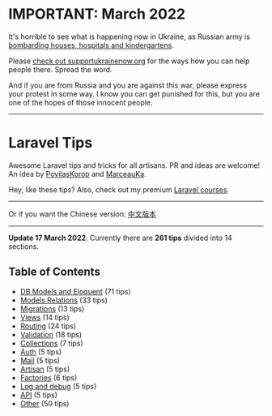 # IMPORTANT: March 2022

It's horrible to see what is happening now in Ukraine, as Russian army is [bombarding houses, hospitals and kindergartens](https://twitter.com/DavidCornDC/status/1501620037785997316). 

Please [check out supportukrainenow.org](https://supportukrainenow.org/) for the ways how you can help people there. Spread the word.

And if you are from Russia and you are against this war, please express your protest in some way. I know you can get punished for this, but you are one of the hopes of those innocent people.

---

# Laravel Tips

Awesome Laravel tips and tricks for all artisans. PR and ideas are welcome!  
An idea by [PovilasKorop](https://github.com/PovilasKorop) and [MarceauKa](https://github.com/MarceauKa).

Hey, like these tips? Also, check out my premium [Laravel courses](https://laraveldaily.teachable.com/).

---

Or if you want the Chinese version:
[中文版本](https://github.com/Lysice/laravel-tips-chinese/blob/master/README-zh.md)

---

__Update 17 March 2022__: Currently there are __261 tips__ divided into 14 sections.

## Table of Contents

- [DB Models and Eloquent](DB_Models_and_Eloquent.md) (71 tips)
- [Models Relations](Models_Relations.md) (33 tips)
- [Migrations](Migrations.md) (13 tips)
- [Views](Views.md) (14 tips)
- [Routing](Routing.md) (24 tips)
- [Validation](Validation.md) (18 tips)
- [Collections](Collections.md) (7 tips)
- [Auth](Auth.md) (5 tips)
- [Mail](Mail.md) (5 tips)
- [Artisan](Artisan.md) (5 tips)
- [Factories](Factories.md) (6 tips)
- [Log and debug](Log_and_Debug.md) (5 tips)
- [API](Api.md) (5 tips)
- [Other](Other.md) (50 tips)
